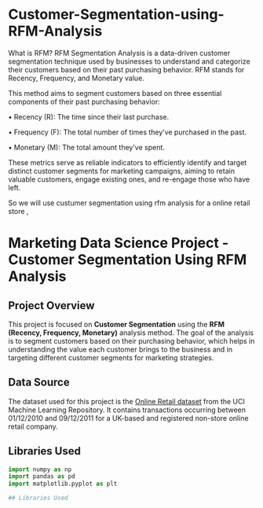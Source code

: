 # Customer-Segmentation-using-RFM-Analysis

What is RFM?
RFM Segmentation Analysis is a data-driven customer segmentation technique used by businesses to understand and categorize their customers based on their past purchasing behavior.
RFM stands for Recency, Frequency, and Monetary value.

This method aims to segment customers based on three essential components of their past purchasing behavior:

• Recency (R): The time since their last purchase.

• Frequency (F): The total number of times they’ve purchased in the past.

• Monetary (M): The total amount they’ve spent.

These metrics serve as reliable indicators to efficiently identify and target distinct customer segments for marketing campaigns, aiming to retain valuable customers, engage existing ones, and re-engage those who have left.

So we will use custumer segmentation using rfm analysis for a online retail store ,

# Marketing Data Science Project - Customer Segmentation Using RFM Analysis

## Project Overview

This project is focused on **Customer Segmentation** using the **RFM (Recency, Frequency, Monetary)** analysis method. The goal of the analysis is to segment customers based on their purchasing behavior, which helps in understanding the value each customer brings to the business and in targeting different customer segments for marketing strategies.

## Data Source

The dataset used for this project is the [Online Retail dataset](https://archive.ics.uci.edu/dataset/352/online+retail) from the UCI Machine Learning Repository. It contains transactions occurring between 01/12/2010 and 09/12/2011 for a UK-based and registered non-store online retail company.

## Libraries Used

```python
import numpy as np
import pandas as pd
import matplotlib.pyplot as plt

## Libraries Used


